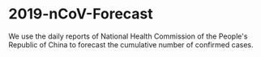 # 2019-nCoV-Forecast

We use the daily reports of National Health Commission of the People's Republic of China to forecast the cumulative number of confirmed cases.
 
